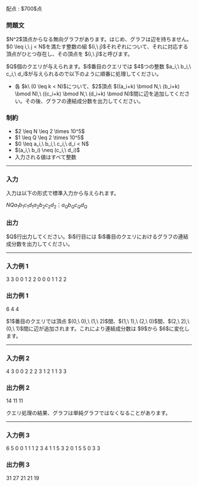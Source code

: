
<div>

<span>

<span>

<p>
配点 : $700$点
</p>

<div>

<section>

### **問題文**

<p>
$N^2$頂点からなる無向グラフがあります。はじめ、グラフは辺を持ちません。 $0 \leq i,\ j < N$を満たす整数の組 $(i,\ j)$それぞれについて、それに対応する頂点がひとつ存在し、その頂点を $(i,\ j)$と呼びます。
</p>

<p>
$Q$個のクエリが与えられます。$i$番目のクエリでは $4$つの整数 $a_i,\ b_i,\ c_i,\ d_i$が与えられるので以下のように順番に処理してください。
</p>

<ul>

<li>
各 $k\ (0 \leq k < N)$について、$2$頂点 $((a_i+k) \bmod N,\ (b_i+k) \bmod N),\ ((c_i+k) \bmod N,\ (d_i+k) \bmod N)$間に辺を追加してください。その後、グラフの連結成分数を出力してください。
</li>

</ul>

</section>

</div>

<div>

<section>

### **制約**

<ul>

<li>
$2 \leq N \leq 2 \times 10^5$
</li>

<li>
$1 \leq Q \leq 2 \times 10^5$
</li>

<li>
$0 \leq a_i,\ b_i,\ c_i,\ d_i < N$
</li>

<li>
$(a_i,\ b_i) \neq (c_i,\ d_i)$
</li>

<li>
入力される値はすべて整数
</li>

</ul>

</section>

</div>

---

<div>

<div>

<section>

### **入力**

<p>
入力は以下の形式で標準入力から与えられます。
</p>

<div>

$N$$Q$$a_1$$b_1$$c_1$$d_1$$a_2$$b_2$$c_2$$d_2$$\vdots$$a_Q$$b_Q$$c_Q$$d_Q$
</div>

</section>

</div>

<div>

<section>

### **出力**

<p>
$Q$行出力してください。$i$行目には $i$番目のクエリにおけるグラフの連結成分数を出力してください。
</p>

</section>

</div>

</div>

---

<div>

<section>

### **入力例 1**

<div>

3 3
0 0 1 2
2 0 0 0
1 1 2 2

</div>

</section>

</div>

<div>

<section>

### **出力例 1**

<div>

6
4
4

</div>

<p>
$1$番目のクエリでは頂点 $(0,\ 0),\ (1,\ 2)$間、$(1,\ 1),\ (2,\ 0)$間、$(2,\ 2),\ (0,\ 1)$間に辺が追加されます。これにより連結成分数は $9$から $6$に変化します。
</p>

</section>

</div>

---

<div>

<section>

### **入力例 2**

<div>

4 3
0 0 2 2
2 3 1 2
1 1 3 3

</div>

</section>

</div>

<div>

<section>

### **出力例 2**

<div>

14
11
11

</div>

<p>
クエリ処理の結果、グラフは単純グラフではなくなることがあります。
</p>

</section>

</div>

---

<div>

<section>

### **入力例 3**

<div>

6 5
0 0 1 1
1 2 3 4
1 1 5 3
2 0 1 5
5 0 3 3

</div>

</section>

</div>

<div>

<section>

### **出力例 3**

<div>

31
27
21
21
19

</div>

</section>

</div>

</span>

</span>

</div>
